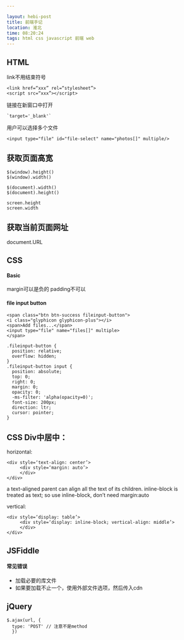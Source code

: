 ```yaml
---

layout: hebi-post
title: 前端手记
location: 淮北
time: 08:20:24
tags: html css javascript 前端 web
---
```


## HTML

link不用结束符号

```
<link href=“xxx” rel=“stylesheet”>
<script src=“xxx”></script>
```

链接在新窗口中打开

```
`target='_blank'`
```

用户可以选择多个文件

```
<input type="file" id="file-select" name="photos[]" multiple/>
```


## 获取页面高宽

```
$(window).height()
$(window).width()

$(document).width()
$(document).height()

screen.height
screen.width
```

## 获取当前页面网址
document.URL

## CSS

#### Basic

margin可以是负的
padding不可以

#### file input button

```
<span class="btn btn-success fileinput-button">
<i class="glyphicon glyphicon-plus"></i>
<span>Add files...</span>
<input type="file" name="files[]" multiple>
</span>
```

```
.fileinput-button {
  position: relative;
  overflow: hidden;
}
.fileinput-button input {
  position: absolute;
  top: 0;
  right: 0;
  margin: 0;
  opacity: 0;
  -ms-filter: 'alpha(opacity=0)';
  font-size: 200px;
  direction: ltr;
  cursor: pointer;
}
```


## CSS Div中居中：

horizontal:

```
<div style=‘text-align: center’>
     <div style=‘margin: auto’>
     </div>
</div>
```

a text-aligned parent can align all the text of its children.
inline-block is treated as text; so use inline-block, don’t need margin:auto

vertical:

```
<div style=‘display: table’>
     <div style=‘display: inline-block; vertical-align: middle’>
     </div>
</div>
```

## JSFiddle

#### 常见错误
* 加载必要的库文件
* 如果要加载不止一个，使用外部文件选项，然后传入cdn

## jQuery
```
$.ajax(url, {
  type: 'POST' // 注意不是method
  })
```
